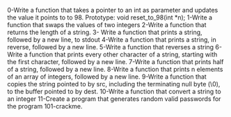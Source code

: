 0-Write a function that takes a pointer to an int as parameter and updates the value it points to to 98.
Prototype: void reset_to_98(int *n);
1-Write a function that swaps the values of two integers
2-Write a function that returns the length of a string.
3- Write a function that prints a string, followed by a new line, to stdout
4-Write a function that prints a string, in reverse, followed by a new line.
5-Write a function that reverses a string
6-Write a function that prints every other character of a string, starting with the first character, followed by a new line.
7-Write a function that prints half of a string, followed by a new line.
8-Write a function that prints n elements of an array of integers, followed by a new line.
9-Write a function that copies the string pointed to by src, including the terminating null byte (\0), to the buffer pointed to by dest.
10-Write a function that convert a string to an integer
11-Create a program that generates random valid passwords for the program 101-crackme.
